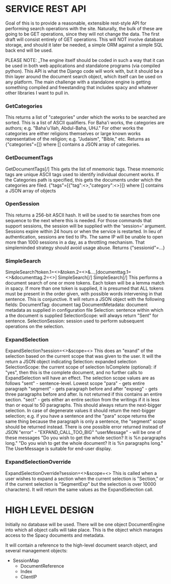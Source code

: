 # SERVICE REST API

Goal of this is to provide a reasonable, extensible rest-style API for
performing search operations with the site. Naturally, the bulk
of these are going to be GET operations, since they will not change
the data. The first draft will consist entirely of GET operations. This will
NOT involve database storage, and should it later be needed, a simple ORM
against a simple SQL back end will be used.

PLEASE NOTE: _The engine itself should be coded
in such a way that it can be used in both web applications and standalone
programs (via compiled python). This API is what the Django code will work
with, but it should be a thin layer around the document search object, which
itself can be used on any platform. The main challenge with a standalone
engine is getting something compiled and freestanding that includes spacy and
whatever other libraries I want to pull in.

### GetCategories
This returns a list of "categories" under which the works to be searched
are sorted. This is a list of ASCII qualifiers. For Baha'i works, the
categories are authors; e.g. "Baha'u'llah, Abdul-Baha, UHJ." For other works
the categories are either religions themselves or large known works
representative of the religion; e.g. "Judaism", "Bible," etc. Returns as
{"categories"=[]}  where [] contains a JSON array of categories.

### GetDocumentTags
GetDocumentTags[/<Category>]
This gets the list of mnemonic tags. These mnemonic tags are unique
ASCII tags used to identify individual document works. If the Categories
path is specified, this gets the documents under which the categories
are filed.
{"tags"=[{"tag":<>,"category":<>}]}  where [] contains a JSON array of objects

### OpenSession
This returns a 256-bit ASCII hash. It will be used to tie searches from
one sequence to the next where this is needed. For those commands that
support sessions, the session will be supplied with the 'session='
argument. Sessions expire within 24 hours or when the service is
restarted. In lieu of authentication, sessions are tied to IPs. The same
IP will be unable to open more than 1000 sessions in a day, as a throttling
mechanism. That simpleminded strategy should avoid usage abuse. Returns
{"sessionid"=...}

### SimpleSearch
SimpleSearch?token.1=<>&token.2=<>&...,[documenttag.1=<>&documenttag.2=<>]
SimpleSearch[/<Category>]
SimpleSearch[/<DocumentTag>]
This performs a document search of one or more tokens. Each token will be
a lemma match in spacy. If more than one token is supplied, it is presumed that
ALL tokens must be present in the order given, with possible words intervening
in that sentence. This is conjunctive. It will return a JSON object with the
following fields:
DocumentTag: document tag
DocumentMetadata: document metadata as supplied in configuration file
Selection: sentence within which a the document is supplied
SelectionScope: will always return "Sent" for sentence. 
SelectionSession: session used to perform subsequent operations on the selection.

### ExpandSelection
ExpandSelection?session=<>&scope=<>
This does an "exand" of the selection based on the current scope that was
given to the user. It will the return a JSON object indicating
Selection: expanded selection
SelectionScope: the current scope of selection
IsComplete (optional): if "yes", then this is the complete document, and no further
calls to ExpandSelection will have an effect.
The selection scope values are as follows
"sent" - sentence-level. Lowest scope
"para" - gets entire paragraph
"segment" - gets paragraph before and after
"expseg" - gets three paragraphs before and after. Is not returned if this contains
an entire section.
"sect" - gets either an entire section from the writings if it is
less than or equal to 50 paragraphs.
This should always return the next-bigger selection. In case of degenerate
values it should return the next-bigger selection; e.g. if you have a sentence and
the "para" scope returns the same thing because the paragraph is only a sentence,
the "segment" scope should be returned instead.
There is one possible error returned instead of JSON
"error" - "EXPAND_CALL_TOO_BIG"
"userMessage" - will be one of these messages
   "Do you wish to get the whole section? It is %n paragraphs long."
   "Do you wish to get the whole document? It is %n paragraphs long."
The UserMessage is suitable for end-user display.

### ExpandSelectionOverride
ExpandSelectionOverride?session=<>&scope=<>
This is called when a user wishes to expand a section when the current
selection is "Section," or if the current selection is "SegmentExp" but
the selection is over 10000 characters). It will return the same values as
the ExpandSelection call.


# HIGH LEVEL DESIGN
Initially no database will be used. There will be one object DocumentEngine
into which all object calls will take place. This is the object which manages
access to the Spacy documents and metadata.

It will contain a reference to the high-level document search object, and
several management objects:
* SessionMap
   - DocumentReference
   - Index
   - ClientIP
